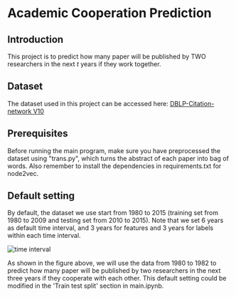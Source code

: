 # Academic Cooperation Prediction
## Introduction
This project is to predict how many paper will be published by TWO researchers in the next *t* years if they work together.

## Dataset
The dataset used in this project can be accessed here: [DBLP-Citation-network V10](https://lfs.aminer.cn/lab-datasets/citation/dblp.v10.zip)

## Prerequisites
Before running the main program, make sure you have preprocessed the dataset using "trans.py", 
which turns the abstract of each paper into bag of words. Also remember to install the dependencies in requirements.txt for node2vec.

## Default setting
By default, the dataset we use start from 1980 to 2015 (training set from 1980 to 2009 and testing set from 2010 to 2015). 
Note that we set 6 years as default time interval, and 3 years for features and 3 years for labels within each time interval.

![time interval](https://github.com/Penghao-He/coop_prediction/blob/master/img/interval.jpg)

As shown in the figure above, we will use the data from 1980 to 1982 to predict how many paper will be published by two researchers 
in the next three years if they cooperate with each other. This default setting could be modified in the 'Train test split' section in
main.ipynb.
